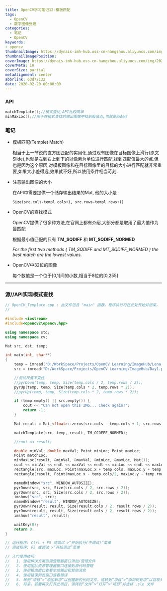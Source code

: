 ```yaml
---
title: OpenCV学习笔记12-模板匹配
tags:
  - OpenCV
  - 数字图像处理
categories:
  - 笔记
  - OpenCV
keywords:
- opencv
thumbnailImage: https://dynais-imh-hub.oss-cn-hangzhou.aliyuncs.com/img/20200725003650.png
thumbnailImagePosition: 
coverImage: https://dynais-imh-hub.oss-cn-hangzhou.aliyuncs.com/img/20200725004705.jpg
coverMeta: in
coverSize: partial
metaAlignment: center
abbrlink: 63d72132
date: 2020-02-20 00:00:00
---
```



### API

```c++
matchTemplate();//模式查找,API比较简单
minMaxLoc();//用于在模式查找的输出图像中找到极值点,也就是匹配点
```



### 笔记

- 模板匹配(Templet Match)

  相当于上一节说的直方图匹配的实用化,通过现有图像在目标图像上滑行(原文Slide),也就是左到右上到下的以像素为单位进行匹配,找到匹配值最大的点.但也是因为这个原因,对模板图像和在目标图像里的目标的大小进行匹配就非常重要,如果大小差得远,效果就不好,所以使用条件相当苛刻.



- 注意输出图像的大小

  在API中需要提供一个储存输出结果的Mat, 他的大小是

  ```
  Size(src.cols-templ.cols+1, src.rows-templ.rows+1)
  ```

<!-- more -->

- OpenCV的查找模式

  OpenCV提供了很多种方法,在官网上都有介绍,大部分都是取用了最大值作为最匹配

  根据最小值匹配的只有 **TM_SQDIFF** 和 **MT_SQDIFF_NORMED**

  *For the first two methods ( TM_SQDIFF and MT_SQDIFF_NORMED ) the best match are the lowest values.*

  

- OpenCV中32位的图像

  每个数值是一个位于[0,1]间的小数,相当于8位的[0,255]



---------------------------



### 源//API实现模式查找

```c++
// OpenCV_Template.cpp : 此文件包含 "main" 函数。程序执行将在此处开始并结束。
//

#include <iostream>
#include<opencv2\opencv.hpp>

using namespace std;
using namespace cv;

Mat src, dst, temp;

int main(int, char**)
{
	temp = imread("D:/WorkSpace/Projects/OpenCV Learning/ImageHub/Lena.jpg");
	src = imread("D:/WorkSpace/Projects/OpenCV Learning/ImageHub/Day1.png");

	//测试尺度不变性
	//pyrDown(temp, temp, Size(temp.cols / 2, temp.rows / 2));
	pyrUp(temp, temp, Size(temp.cols * 2, temp.rows * 2));
	//pyrUp(temp, temp, Size(temp.cols * 2, temp.rows * 2));

	if (temp.empty() || src.empty()) {
		cout << "Can not open this IMG... Check again!";
		return -1;
	}

	Mat result = Mat_<float>::zeros(src.cols - temp.cols + 1, src.rows - temp.rows + 1 );

	matchTemplate(src, temp, result, TM_CCOEFF_NORMED);

	//cout << result;

	double minVal; double maxVal; Point minLoc; Point maxLoc;
	Point matchLoc;
	minMaxLoc(result, &minVal, &maxVal, &minLoc, &maxLoc, Mat());
	cout << minVal << endl << maxVal << endl << minLoc << endl << maxLoc << endl;
	rectangle(src, maxLoc, Point(maxLoc.x + temp.cols, maxLoc.y + temp.rows), Scalar(0,0,255), 2, 8);
	rectangle(result, Point(maxLoc.x - temp.cols/2, maxLoc.y - temp.rows/2), Point(maxLoc.x + temp.cols/2, maxLoc.y + temp.rows/2), Scalar::all(1), 2, 8, 0);

	namedWindow("src", WINDOW_AUTOSIZE);
	pyrDown(src, src, Size(src.cols / 2, src.rows / 2));
	pyrDown(src, src, Size(src.cols / 2, src.rows / 2));
	imshow("src", src);
	namedWindow("result", WINDOW_AUTOSIZE);
	pyrDown(result, result, Size(result.cols / 2, result.rows / 2));
	pyrDown(result, result, Size(result.cols / 2, result.rows / 2));
	imshow("result", result);

	waitKey(0);
	return 0;
}

// 运行程序: Ctrl + F5 或调试 >“开始执行(不调试)”菜单
// 调试程序: F5 或调试 >“开始调试”菜单

// 入门使用技巧: 
//   1. 使用解决方案资源管理器窗口添加/管理文件
//   2. 使用团队资源管理器窗口连接到源代码管理
//   3. 使用输出窗口查看生成输出和其他消息
//   4. 使用错误列表窗口查看错误
//   5. 转到“项目”>“添加新项”以创建新的代码文件，或转到“项目”>“添加现有项”以将现有代码文件添加到项目
//   6. 将来，若要再次打开此项目，请转到“文件”>“打开”>“项目”并选择 .sln 文件

```

